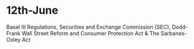 # 12th-June
Basel III Regulations, Securities and Exchange Commission (SEC), Dodd-Frank Wall Street Reform and Consumer  Protection Act &amp; The Sarbanes-Oxley Act
